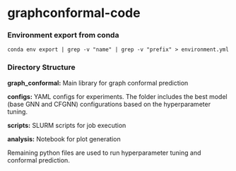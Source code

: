 # graphconformal-code

### Environment export from conda

```
conda env export | grep -v "name" | grep -v "prefix" > environment.yml
```

### Directory Structure

**graph_conformal:** Main library for graph conformal prediction

**configs:** YAML configs for experiments. The folder includes the best model (base GNN and CFGNN) configurations based on the hyperparameter tuning.

**scripts:** SLURM scripts for job execution

**analysis:** Notebook for plot generation

Remaining python files are used to run hyperparameter tuning and conformal prediction.
